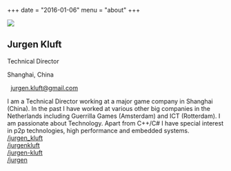 +++
date = "2016-01-06"
menu = "about"
+++


<div class="container">
  <div class="row">
    <div class=" col-lg-offset-3 col-lg-6">
      <div class="panel panel-default">
        <div class="panel-body">
          <div class="row">
            <div class="col-lg-12">
              <div class="row">
                <div class="col-sm-offset-3 col-sm-6 col-md-offset-3 col-md-6 col-lg-offset-3 col-lg-6">
                    <img class="img-square img-responsive"
                    src="/images/profile_pic.jpeg">
                </div>
              </div>
            </div>
          </div>
          <div class="row">
            <div class="col-lg-12">
              <div class="row">
                <div class="text-center col-sm-offset-3 col-sm-6 col-md-offset-3 col-md-6 col-lg-offset-3 col-lg-6">
                  <div class="">
                    <h2> <span itemprop="name">Jurgen Kluft</span></h2>
                    <p itemprop="jobTitle">Technical Director</p>
                    <p>
                      <i class="fa fa-map-marker"></i> <span itemprop="addressRegion">Shanghai, China</span>
                    </p>
                    <p itemprop="email"> <i class="fa fa-envelope">&nbsp;</i> <a href="mailto:jurgen.kluft@gmail.com">jurgen.kluft@gmail.com</a> </p>
                  </div>
                </div>
              </div>
            </div>
              <div class="col-lg-12 centered-text">
                I am a Technical Director working at a major game company in Shanghai (China). In the past I have worked at various other big companies in the Netherlands including Guerrilla Games (Amsterdam) and ICT (Rotterdam).
                I am passionate about Technology. Apart from C++/C# I have special interest in p2p technologies, high performance and embedded systems.
              </div>
          </div>
        </div>
        <div class="panel-footer">
          <div class="row">
            <div id="social-links" class=" col-lg-12">
                <div class="row">
                  <div class="col-xs-6 col-sm-3 col-md-2 col-lg-3 social-btn-holder">
                        <a title="Twitter" class="btn btn-social btn-block btn-twitter"
                            target="_BLANK" href="http://twitter.com/jurgen_kluft">
                            <i class="fa fa-twitter"></i> /jurgen_kluft
                        </a>
                    </div>
                    <div class="col-xs-6 col-sm-3 col-md-2 col-lg-3 social-btn-holder">
                        <a title="LinkedIn" class="btn btn-social btn-block btn-linkedin"
                            target="_BLANK" href="http://www.linkedin.com/in/jurgenkluft">
                            <i class="fa fa-linkedin"></i> /jurgenkluft
                        </a>
                    </div>
                    <div class="col-xs-6 col-sm-3 col-md-2 col-lg-3 social-btn-holder">
                        <a title="GitHub" class="btn btn-social btn-block btn-github"
                            target="_BLANK" href="http://github.com/jurgen-kluft">
                            <i class="fa {{.logo}}"></i> /jurgen-kluft
                        </a>
                    </div>
                    <div class="col-xs-6 col-sm-3 col-md-2 col-lg-3 social-btn-holder">
                        <a title="StackOverflow" class="btn btn-social btn-block btn-stackoverflow"
                            target="_BLANK" href="http://stackexchange.com/users/7579085/jurgen">
                            <i class="fa fa-stack-overflow"></i> /jurgen
                        </a>
                    </div>
                </div>
            </div>
          </div>
        </div>
      </div>
    </div>
  </div>
</div>
